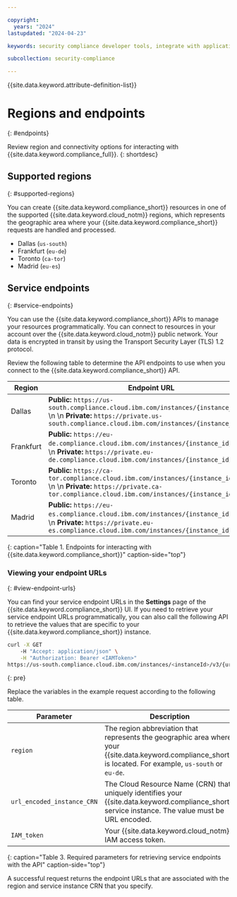 ```yaml
---

copyright:
  years: "2024"
lastupdated: "2024-04-23"

keywords: security compliance developer tools, integrate with application, API, SDK, CLI

subcollection: security-compliance

---
```


{{site.data.keyword.attribute-definition-list}}


# Regions and endpoints
{: #endpoints}

Review region and connectivity options for interacting with {{site.data.keyword.compliance_full}}.
{: shortdesc}

## Supported regions
{: #supported-regions}

You can create {{site.data.keyword.compliance_short}} resources in one of the supported {{site.data.keyword.cloud_notm}} regions, which represents the geographic area where your {{site.data.keyword.compliance_short}} requests are handled and processed.

- Dallas (`us-south`)
- Frankfurt (`eu-de`)
- Toronto (`ca-tor`)
- Madrid (`eu-es`)

## Service endpoints
{: #service-endpoints}

You can use the {{site.data.keyword.compliance_short}} APIs to manage your resources programmatically. You can connect to resources in your account over the {{site.data.keyword.cloud_notm}} public network. Your data is encrypted in transit by using the Transport Security Layer (TLS) 1.2 protocol.

Review the following table to determine the API endpoints to use when you connect to the {{site.data.keyword.compliance_short}} API.

| Region        | Endpoint URL             |
| ------------- | ---------------------------- |
| Dallas        | **Public:** `https://us-south.compliance.cloud.ibm.com/instances/{instance_id}/v3`  \n  \n  **Private:** `https://private.us-south.compliance.cloud.ibm.com/instances/{instance_id}/v3` | 
| Frankfurt     | **Public:** `https://eu-de.compliance.cloud.ibm.com/instances/{instance_id}/v3`  \n  \n  **Private:** `https://private.eu-de.compliance.cloud.ibm.com/instances/{instance_id}/v3` |
| Toronto       |  **Public:** `https://ca-tor.compliance.cloud.ibm.com/instances/{instance_id}/v3`  \n  \n  **Private:** `https://private.ca-tor.compliance.cloud.ibm.com/instances/{instance_id}/v3` |
| Madrid       | **Public:** `https://eu-es.compliance.cloud.ibm.com/instances/{instance_id}/v3`  \n  \n  **Private:** `https://private.eu-es.compliance.cloud.ibm.com/instances/{instance_id}/v3` |
{: caption="Table 1. Endpoints for interacting with {{site.data.keyword.compliance_short}}" caption-side="top"}




### Viewing your endpoint URLs
{: #view-endpoint-urls}

You can find your service endpoint URLs in the **Settings** page of the {{site.data.keyword.compliance_short}} UI. If you need to retrieve your service endpoint URLs programmatically, you can also call the following API to retrieve the values that are specific to your {{site.data.keyword.compliance_short}} instance.


```sh
curl -X GET  
    -H "Accept: application/json" \
    -H "Authorization: Bearer <IAMToken>"
https://us-south.compliance.cloud.ibm.com/instances/<instanceId>/v3/{urlEncodedInstanceCRN}/endpoints"
```
{: pre}


Replace the variables in the example request according to the following table.

| Parameter | Description |
| --- | --- |
| `region` | The region abbreviation that represents the geographic area where your {{site.data.keyword.compliance_short}} is located. For example, `us-south` or `eu-de`. |
| `url_encoded_instance_CRN` | The Cloud Resource Name (CRN) that uniquely identifies your {{site.data.keyword.compliance_short}} service instance. The value must be URL encoded. |
| `IAM_token` | Your {{site.data.keyword.cloud_notm}} IAM access token. |
{: caption="Table 3. Required parameters for retrieving service endpoints with the API" caption-side="top"}

A successful request returns the endpoint URLs that are associated with the region and service instance CRN that you specify. 



